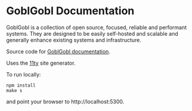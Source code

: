 # GoblGobl Documentation

GoblGobl is a collection of open source, focused, reliable and performant systems. They are designed to be easily self-hosted and scalable and generally enhance existing systems and infrastructure.

Source code for <a href="https://www.goblgobl.com/docs">GoblGobl documentation</a>.

Uses the <a href="https://www.11ty.dev/">11ty</a> site generator.

To run locally:

```
npm install
make s
```

and point your browser to http://localhost:5300.
